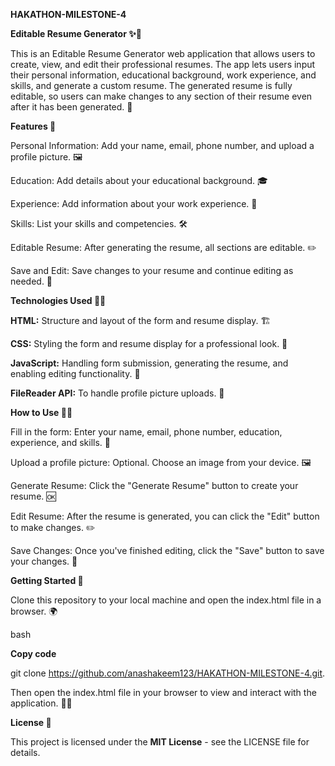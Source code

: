 **HAKATHON-MILESTONE-4**

**Editable Resume Generator ✨📝**

This is an Editable Resume Generator web application that allows users to create, view, and edit their professional resumes. The app lets users input their personal information, educational background, work experience, and skills, and generate a custom resume. The generated resume is fully editable, so users can make changes to any section of their resume even after it has been generated. 🔄

**Features 🚀**

Personal Information: Add your name, email, phone number, and upload a profile picture. 🖼️

Education: Add details about your educational background. 🎓

Experience: Add information about your work experience. 💼

Skills: List your skills and competencies. 🛠️

Editable Resume: After generating the resume, all sections are editable. ✏️

Save and Edit: Save changes to your resume and continue editing as needed. 💾

**Technologies Used 🧑‍💻**

**HTML:** Structure and layout of the form and resume display. 🏗️

**CSS:** Styling the form and resume display for a professional look. 🎨

**JavaScript:** Handling form submission, generating the resume, and enabling editing functionality. 🔧

**FileReader API:** To handle profile picture uploads. 📸

**How to Use 👨‍💻**

Fill in the form: Enter your name, email, phone number, education, experience, and skills. 📝

Upload a profile picture: Optional. Choose an image from your device. 🖼️

Generate Resume: Click the "Generate Resume" button to create your resume. 🆗

Edit Resume: After the resume is generated, you can click the "Edit" button to make changes. ✏️

Save Changes: Once you've finished editing, click the "Save" button to save your changes. 💾

**Getting Started 🚀**

Clone this repository to your local machine and open the index.html file in a browser. 🌍

bash

**Copy code**

git clone https://github.com/anashakeem123/HAKATHON-MILESTONE-4.git.

Then open the index.html file in your browser to view and interact with the application. 👨‍💻

**License 📜**

This project is licensed under the **MIT License** - see the LICENSE file for details.
